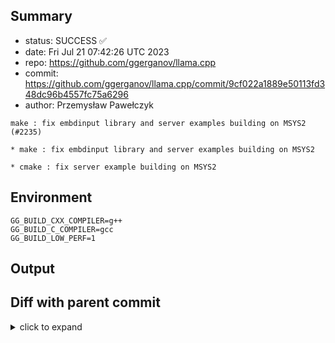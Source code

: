 ## Summary

- status: SUCCESS ✅
- date:   Fri Jul 21 07:42:26 UTC 2023
- repo:   https://github.com/ggerganov/llama.cpp
- commit: https://github.com/ggerganov/llama.cpp/commit/9cf022a1889e50113fd348dc96b4557fc75a6296
- author: Przemysław Pawełczyk
```
make : fix embdinput library and server examples building on MSYS2 (#2235)

* make : fix embdinput library and server examples building on MSYS2

* cmake : fix server example building on MSYS2
```

## Environment

```
GG_BUILD_CXX_COMPILER=g++
GG_BUILD_C_COMPILER=gcc
GG_BUILD_LOW_PERF=1
```

## Output

## Diff with parent commit

<details><summary>click to expand</summary>

```diff
--- /home/ggml/results/llama.cpp/e7/82c9e735f93ab4767ffc37462c523b73a17ddc/ggml-0-x86-cpu-low-perf/stdall	2023-07-20 15:19:48.029084066 +0000
+++ /home/ggml/results/llama.cpp/9c/f022a1889e50113fd348dc96b4557fc75a6296/ggml-0-x86-cpu-low-perf/stdall	2023-07-21 07:42:26.684542190 +0000
@@ -1,6 +1,6 @@
 mkdir: cannot create directory ‘/mnt/llama.cpp’: Permission denied
-rm: cannot remove '/home/ggml/results/llama.cpp/e7/82c9e735f93ab4767ffc37462c523b73a17ddc/ggml-0-x86-cpu-low-perf/*.log': No such file or directory
-rm: cannot remove '/home/ggml/results/llama.cpp/e7/82c9e735f93ab4767ffc37462c523b73a17ddc/ggml-0-x86-cpu-low-perf/*.exit': No such file or directory
-rm: cannot remove '/home/ggml/results/llama.cpp/e7/82c9e735f93ab4767ffc37462c523b73a17ddc/ggml-0-x86-cpu-low-perf/*.md': No such file or directory
-0.00user 0.00system 0:00.00elapsed 85%CPU (0avgtext+0avgdata 3780maxresident)k
-0inputs+8outputs (0major+1533minor)pagefaults 0swaps
+rm: cannot remove '/home/ggml/results/llama.cpp/9c/f022a1889e50113fd348dc96b4557fc75a6296/ggml-0-x86-cpu-low-perf/*.log': No such file or directory
+rm: cannot remove '/home/ggml/results/llama.cpp/9c/f022a1889e50113fd348dc96b4557fc75a6296/ggml-0-x86-cpu-low-perf/*.exit': No such file or directory
+rm: cannot remove '/home/ggml/results/llama.cpp/9c/f022a1889e50113fd348dc96b4557fc75a6296/ggml-0-x86-cpu-low-perf/*.md': No such file or directory
+0.00user 0.00system 0:00.00elapsed 100%CPU (0avgtext+0avgdata 3752maxresident)k
+0inputs+8outputs (0major+1530minor)pagefaults 0swaps
```
</details>

